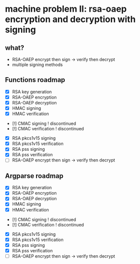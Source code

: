 # machine problem II: rsa-oaep encryption and decryption with signing

## what?
- RSA-OAEP encrypt then sign -> verify then decrypt
- multiple signing methods

## Functions roadmap
- [x] RSA key generation
- [x] RSA-OAEP encryption
- [x] RSA-OAEP decryption
- [x] HMAC signing
- [x] HMAC verification
- [!] CMAC signing       ! discontinued
- [!] CMAC verification  ! discontinued
- [x] RSA pkcs1v15 signing
- [x] RSA pkcs1v15 verification
- [x] RSA pss signing
- [x] RSA pss verification
- [ ] RSA-OAEP encrypt then sign -> verify then decrypt

## Argparse roadmap
- [x] RSA key generation
- [x] RSA-OAEP encryption
- [x] RSA-OAEP decryption
- [x] HMAC signing
- [x] HMAC verification 
- [!] CMAC signing       ! discontinued
- [!] CMAC verification  ! discontinued
- [x] RSA pkcs1v15 signing 
- [x] RSA pkcs1v15 verification
- [x] RSA pss signing
- [x] RSA pss verification
- [ ] RSA-OAEP encrypt then sign -> verify then decrypt

